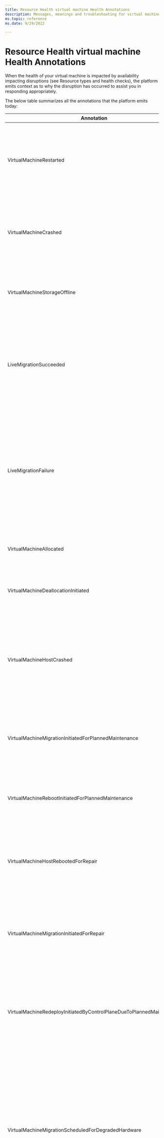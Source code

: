 ```yaml
---
title: Resource Health virtual machine Health Annotations
description: Messages, meanings and troubleshooting for virtual machines resource health statuses. 
ms.topic: reference
ms.date: 9/29/2022

---
```


# Resource Health virtual machine Health Annotations

When the health of your virtual machine is impacted by availability impacting disruptions (see Resource types and health checks), the platform emits context as to why the disruption has occurred to assist you in responding appropriately. 

The below table summarizes all the annotations that the platform emits today:

|Annotation| Description
|----------|------------
|VirtualMachineRestarted	|The Virtual Machine is undergoing a reboot as requested by a restart action triggered by an authorized user or process from within the Virtual machine. No other action is required at this time. For more information, [see understanding Virtual Machine reboots in Azure](/troubleshoot/azure/virtual-machines/understand-vm-reboot) .
|VirtualMachineCrashed| The Virtual Machine is undergoing a reboot due to a guest OS crash. The local data remains unaffected during this process. No other action is required at this time. For more information, see [understanding Virtual Machine crashes in Azure](/troubleshoot/azure/virtual-machines/understand-vm-reboot#vm-crashes) .
VirtualMachineStorageOffline| The Virtual Machine is either currently undergoing a reboot or experiencing an application freeze due to a temporary loss of access to disk. No other achineFailedToSecureBoot |Applicable to Azure Confidential Compute Virtual Machines when guest activity such as unsigned booting components leads to a guest OS issue preventing the Virtual Machine from booting securely. You can attempt to retry deployment after ensuring OS boot components are signed by trusted publishers. For more information, see [Secure Boot](/windows-hardware/design/device-experiences/oem-secure-boot).
|LiveMigrationSucceeded |The Virtual Machine was briefly paused as a Live Migration operation was successfully performed on your Virtual Machine. This operation was carried out either as a repair action, for allocation optimization or as part of routine maintenance workflows. No other action is required at this time. For more information, see [Live Migration](../virtual-machines/maintenance-and-updates.md#live-migration) .
|LiveMigrationFailure |A Live Migration operation was attempted on your Virtual Machine as either a repair action, for allocation optimization or as part of routine maintenance workflows. This operation, however, could not be successfully completed and may have resulted in a brief pause of your Virtual Machine. No otheraction is required at this time. <br/> Also note that [M Series](/azure/virtual-machines/m-series), [L Series](/azure/virtual-machines/lasv3-series) VM SKUs are not applicable for Live Migration. For more information, see [Live Migration](../virtual-machines/maintenance-and-updates.md#live-migration) . |
|VirtualMachineAllocated | The Virtual Machine is in the process of being set up as requested by an authorized user or process. No other action is required at this time.
|VirtualMachineDeallocationInitiated | The Virtual Machine is in the process of being stopped and deallocated as requested by an authorized user or process. No other action is required at this time.
|VirtualMachineHostCrashed |The Virtual Machine has unexpectedly crashed due to the underlying host server experiencing a software failure or due to a failed hardware component. While the Virtual Machine is rebooting, the local data remains unaffected. You may attempt to redeploy the Virtual Machine to a different host server if you continue to experience issues.
|VirtualMachineMigrationInitiatedForPlannedMaintenance | The Virtual Machine is being migrated to a different host server as part of routine maintenance workflows orchestrated by the platform. No other action is required at this time. For more information, see [Planned Maintenance](/azure/virtual-machines/maintenance-and-updates)
|VirtualMachineRebootInitiatedForPlannedMaintenance|	The Virtual Machine is undergoing a reboot as part of routine maintenance workflows orchestrated by the platform. No other action is required at this time. For more information, see [Maintenance and updates](/azure/virtual-machines/maintenance-and-updates).
|VirtualMachineHostRebootedForRepair |	The Virtual Machine is undergoing a reboot due to the underlying host server experiencing unexpected failures. While the Virtual Machine is rebooting, the local data remains unaffected. For more information, see [understanding Virtual Machine reboots in Azure](/troubleshoot/azure/virtual-machines/understand-vm-reboot) .
|VirtualMachineMigrationInitiatedForRepair|	The Virtual Machine is being migrated to a different host server due to the underlying host server experiencing unexpected failures. Since the Virtual Machine is being migrated to a new host server, the local data will not persist. For more information, see [Service Healing](https://azure.microsoft.com/blog/service-healing-auto-recovery-of-virtual-machines/) .
|VirtualMachineRedeployInitiatedByControlPlaneDueToPlannedMaintenance|	The Virtual Machine is being migrated to a different host server as part of routine maintenance workflows triggered by an authorized user or process. Since the Virtual Machine is being migrated to a new host server, the local data will not persist. For more information, see [Maintenance and updates](/azure/virtual-machines/maintenance-and-updates)
|VirtualMachineMigrationScheduledForDegradedHardware|	The Virtual Machine is experiencing degraded availability as it is running on a host server with a degraded hardware component which is predicted to fail soon. Live Migration will be attempted to safely migrate your Virtual Machine to a healthy host server; however, the operation may fail depending on the degradation of the underlying hardware. <br/> We strongly advise you to redeploy your Virtual Machine to avoid unexpected failures by the redeploy deadline specified. For more information, see [Advancing failure prediction and mitigation](https://azure.microsoft.com/blog/advancing-failure-prediction-and-mitigation-introducing-narya/)
|VirtualMachinePossiblyDegradedDueToHardwareFailure | The Virtual Machine is experiencing an imminent risk to its availability as it is running on a host server with a degraded hardware component that will fail soon. Live Migration will be attempted to safely migrate your Virtual Machine to a healthy host server; however, the operation may fail. <br/> We strongly advise you to redeploy your Virtual Machine to avoid unexpected failures by the redeploy deadline specified. For more information, see [Advancing failure prediction and mitigation](https://azure.microsoft.com/blog/advancing-failure-prediction-and-mitigation-introducing-narya/). |
|VirtualMachineScheduledForServiceHealing|	The Virtual Machine is experiencing an imminent risk to its availability as it is running on a host server that is experiencing fatal errors. Live Migration will be attempted to safely migrate your Virtual Machine to a healthy host server; however, the operation may fail depending on the failure signature encountered by the host server. <br/> We strongly advise you to redeploy your Virtual Machine to avoid unexpected failures by the redeploy deadline specified. For more information, see [Advancing failure prediction and mitigation](https://azure.microsoft.com/blog/advancing-failure-prediction-and-mitigation-introducing-narya/).
|VirtualMachinePreempted |	If you are running a Spot/Low Priority Virtual Machine, it has been preempted either due to capacity recall by the platform or due to billing-based eviction where cost exceeded user defined thresholds. No other action is required at this time. For more information, see [Spot Virtual Machines](/azure/virtual-machines/spot-vms).
|VirtualMachineRebootInitiatedByControlPlane | The Virtual Machine is undergoing a reboot as requested by an authorized user or process from within the Virtual machine. No other action is required at this time.
|VirtualMachineRedeployInitiatedByControlPlane |	The Virtual Machine is being migrated to a different host server as requested by an authorized user or process from within the Virtual machine. No other action is required at this time. Since the Virtual Machine is being migrated to a new host server, the local data will not persist.
|VirtualMachineSizeChanged |	The Virtual Machine is being resized as requested by an authorized user or process. No other action is required at this time.
|VirtualMachineConfigurationUpdated |	The Virtual Machine configuration is being updated as requested by an authorized user or process. No other action is required at this time.
|VirtualMachineStartInitiatedByControlPlane |The Virtual Machine is starting as requested by an authorized user or process. No other action is required at this time.
|VirtualMachineStopInitiatedByControlPlane |	The Virtual Machine is stopping as requested by an authorized user or process. No other action is required at this time.
|VirtualMachineStoppedInternally |	The Virtual Machine is stopping as requested by an authorized user or process, or due to a guest activity from within the Virtual Machine. No other action is required at this time.
|VirtualMachineProvisioningTimedOut |	The Virtual Machine provisioning has failed due to Guest OS issues or incorrect user run scripts. You can attempt to either re-create this Virtual Machine. If this Virtual Machine is part of a Virtual Machine scale set, you can try reimaging it.
|AccelnetUnhealthy |	Applicable if Accelerated Networking is enabled for your Virtual Machine – We have detected that the Accelerated Networking feature is not functioning as expected. You can attempt to redeploy your Virtual Machine to potentially mitigate the issue. 
